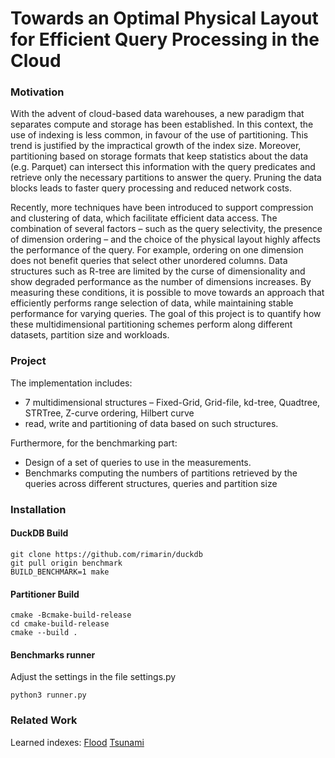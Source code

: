# Towards an Optimal Physical Layout for Efficient Query Processing in the Cloud

### Motivation
With the advent of cloud-based data warehouses, a new paradigm that separates compute and storage has been established.
In this context, the use of indexing is less common, in favour of the use of partitioning. This trend is justified by the 
impractical growth of the index size. Moreover, partitioning based on storage formats that keep statistics about the data
(e.g. Parquet) can intersect this information with the query predicates and retrieve only the necessary partitions to 
answer the query. Pruning the data blocks leads to faster query processing and reduced network costs. 

Recently, more techniques have been introduced to support compression and clustering of data, which facilitate efficient data access. 
The combination of several factors – such as the query selectivity, the presence of dimension ordering – and the choice of the physical
layout highly affects the performance of the query. For example, ordering on one dimension does not benefit queries that select other 
unordered columns. Data structures such as R-tree are limited by the curse of dimensionality and show degraded performance as the number
of dimensions increases. By measuring these conditions, it is possible to move towards an approach that efficiently performs range
selection of data, while maintaining stable performance for varying queries.
The goal of this project is to quantify how these multidimensional partitioning schemes perform along different datasets,
partition size and workloads.

### Project
The implementation includes:
- 7 multidimensional structures – Fixed-Grid, Grid-file, kd-tree, Quadtree, STRTree, Z-curve ordering, Hilbert curve 
- read, write and partitioning of data based on such structures.

Furthermore, for the benchmarking part:
- Design of a set of queries to use in the measurements. 
- Benchmarks computing the numbers of partitions retrieved by the queries across different structures, queries and partition size

### Installation

#### DuckDB Build

    git clone https://github.com/rimarin/duckdb
    git pull origin benchmark
    BUILD_BENCHMARK=1 make

#### Partitioner Build

    cmake -Bcmake-build-release
    cd cmake-build-release
    cmake --build .
    
#### Benchmarks runner
Adjust the settings in the file settings.py

    python3 runner.py

### Related Work

Learned indexes: [Flood](https://dl.acm.org/doi/10.1145/3318464.3380579) [Tsunami](https://dl.acm.org/doi/10.14778/3425879.3425880)		
